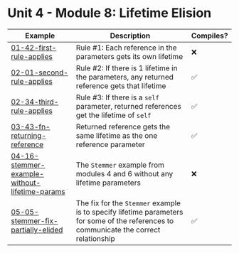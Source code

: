 # Unit 4 - Module 8: Lifetime Elision

| Example | Description | Compiles? |
|---------|-------------|-----------|
| [01-42-first-rule-applies](01-42-first-rule-applies) | Rule #1: Each reference in the parameters gets its own lifetime | ❌ |
| [02-01-second-rule-applies](02-01-second-rule-applies) | Rule #2: If there is 1 lifetime in the parameters, any returned reference gets that lifetime | ✅ |
| [02-34-third-rule-applies](02-34-third-rule-applies) | Rule #3: If there is a `self` parameter, returned references get the lifetime of `self` | ✅ |
| [03-43-fn-returning-reference](03-43-fn-returning-reference) | Returned reference gets the same lifetime as the one reference parameter | ✅ |
| [04-16-stemmer-example-without-lifetime-params](04-16-stemmer-example-without-lifetime-params) | The `Stemmer` example from modules 4 and 6 without any lifetime parameters | ❌ |
| [05-05-stemmer-fix-partially-elided](05-05-stemmer-fix-partially-elided) | The fix for the `Stemmer` example is to specify lifetime parameters for some of the references to communicate the correct relationship | ✅ |
